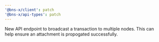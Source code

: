 ```yaml
---
'@bns-x/client': patch
'@bns-x/api-types': patch
---
```


New API endpoint to broadcast a transaction to multiple nodes. This can help ensure an attachment is propogated successfully.
